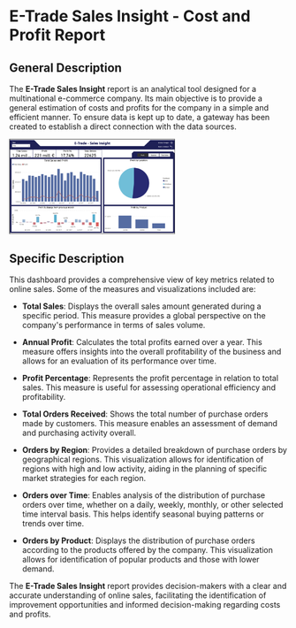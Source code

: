 # E-Trade Sales Insight - Cost and Profit Report 


## General Description
The **E-Trade Sales Insight** report is an analytical tool designed for a multinational e-commerce company. Its main objective is to provide a general estimation of costs and profits for the company in a simple and efficient manner. To ensure data is kept up to date, a gateway has been created to establish a direct connection with the data sources.

<img src="https://github.com/melanietatiana93/e-trade-project/blob/e6eafcc8c2dc199851624ec67961e6e12207b9f9/Captura%20de%20Pantalla%202023-06-17%20a%20la(s)%2012.16.57.png" width="300px">



## Specific Description
This dashboard provides a comprehensive view of key metrics related to online sales. Some of the measures and visualizations included are:

- **Total Sales**: Displays the overall sales amount generated during a specific period. This measure provides a global perspective on the company's performance in terms of sales volume.

- **Annual Profit**: Calculates the total profits earned over a year. This measure offers insights into the overall profitability of the business and allows for an evaluation of its performance over time.

- **Profit Percentage**: Represents the profit percentage in relation to total sales. This measure is useful for assessing operational efficiency and profitability.

- **Total Orders Received**: Shows the total number of purchase orders made by customers. This measure enables an assessment of demand and purchasing activity overall.

- **Orders by Region**: Provides a detailed breakdown of purchase orders by geographical regions. This visualization allows for identification of regions with high and low activity, aiding in the planning of specific market strategies for each region.

- **Orders over Time**: Enables analysis of the distribution of purchase orders over time, whether on a daily, weekly, monthly, or other selected time interval basis. This helps identify seasonal buying patterns or trends over time.

- **Orders by Product**: Displays the distribution of purchase orders according to the products offered by the company. This visualization allows for identification of popular products and those with lower demand.

The **E-Trade Sales Insight** report provides decision-makers with a clear and accurate understanding of online sales, facilitating the identification of improvement opportunities and informed decision-making regarding costs and profits.


